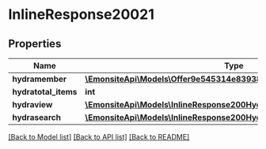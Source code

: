 # InlineResponse20021

## Properties
Name | Type | Description | Notes
------------ | ------------- | ------------- | -------------
**hydramember** | [**\EmonsiteApi\Models\Offer9e545314e83938dc6f60861a54586191Jsonld[]**](Offer9e545314e83938dc6f60861a54586191Jsonld.md) |  | 
**hydratotal_items** | **int** |  | [optional] 
**hydraview** | [**\EmonsiteApi\Models\InlineResponse200Hydraview**](InlineResponse200Hydraview.md) |  | [optional] 
**hydrasearch** | [**\EmonsiteApi\Models\InlineResponse200Hydrasearch**](InlineResponse200Hydrasearch.md) |  | [optional] 

[[Back to Model list]](../../README.md#documentation-for-models) [[Back to API list]](../../README.md#documentation-for-api-endpoints) [[Back to README]](../../README.md)

